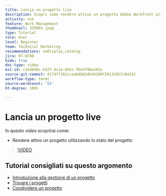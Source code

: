 ```yaml
---
title: Lancia un progetto live
description: Scopri come rendere attivo un progetto Adobe Workfront utilizzando lo stato del progetto.
activity: use
feature: Work Management
thumbnail: 335093.jpeg
type: Tutorial
role: User
level: Beginner
team: Technical Marketing
recommendations: noDisplay,catalog
jira: KT-8780
hide: true
doc-type: video
exl-id: c2ed640c-b32f-4c1e-892c-fb54796a101e
source-git-commit: d17df7162ccaab6b62db34209f50131927c0a532
workflow-type: tm+mt
source-wordcount: '52'
ht-degree: 100%

---
```


# Lancia un progetto live

In questo video scoprirai come:

* Rendere attivo un progetto utilizzando lo stato del progetto

>[!VIDEO](https://video.tv.adobe.com/v/3438997/?quality=12&learn=on&enablevpops&captions=ita)

## Tutorial consigliati su questo argomento

* [Introduzione alla gestione di un progetto](/help/manage-work/projects/getting-started-manage-a-project.md)
* [Trovare i progetti](/help/manage-work/projects/find-projects.md)
* [Condividere un progetto](/help/manage-work/projects/share-a-project.md)
